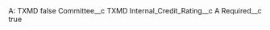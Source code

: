 <?xml version="1.0" encoding="UTF-8"?>
<CustomMetadata xmlns="http://soap.sforce.com/2006/04/metadata" xmlns:xsi="http://www.w3.org/2001/XMLSchema-instance" xmlns:xsd="http://www.w3.org/2001/XMLSchema">
    <label>A: TXMD</label>
    <protected>false</protected>
    <values>
        <field>Committee__c</field>
        <value xsi:type="xsd:string">TXMD</value>
    </values>
    <values>
        <field>Internal_Credit_Rating__c</field>
        <value xsi:type="xsd:string">A</value>
    </values>
    <values>
        <field>Required__c</field>
        <value xsi:type="xsd:boolean">true</value>
    </values>
</CustomMetadata>
